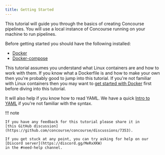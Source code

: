 ```yaml
---
title: Getting Started
---
```


This tutorial will guide you through the basics of creating Concourse pipelines. You will use a local instance of
Concourse running on your machine to run pipelines.

Before getting started you should have the following installed:

- [Docker](https://docs.docker.com/get-docker/)
- [Docker-compose](https://docs.docker.com/compose/install/)

This tutorial assumes you understand what Linux containers are and how to work with them. If you know what a Dockerfile
is and how to make your own then you're probably good to jump into this tutorial. If you're not familiar with Linux
containers then you may want to [get started with Docker](https://docs.docker.com/get-started/) first before diving into
this tutorial.

It will also help if you know how to read YAML. We have a
quick [Intro to YAML](https://concourse-ci.org/config-basics.html#intro-to-yaml) if you're not familiar with the syntax.

!!! note

    If you have any feedback for this tutorial please share it in 
    [this GitHub discussion](https://github.com/concourse/concourse/discussions/7353).

    If you get stuck at any point, you can try asking for help on our [Discord server](https://discord.gg/MeRxXKW) 
    in the #need-help channel.


